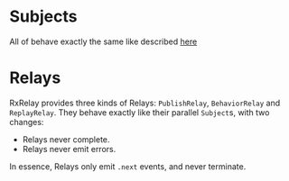 Subjects
========

All of behave exactly the same like described [here](http://reactivex.io/documentation/subject.html)

Relays
======

RxRelay provides three kinds of Relays: `PublishRelay`, `BehaviorRelay`  and `ReplayRelay`.
They behave exactly like their parallel `Subject`s, with two changes:

- Relays never complete.
- Relays never emit errors.

In essence, Relays only emit `.next` events, and never terminate.
